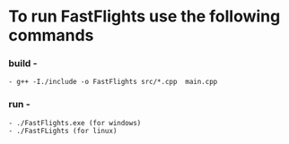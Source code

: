 # To run FastFlights use the following commands
### build -
    - g++ -I./include -o FastFlights src/*.cpp  main.cpp
### run -
    - ./FastFlights.exe (for windows)
    - ./FastFLights (for linux)
